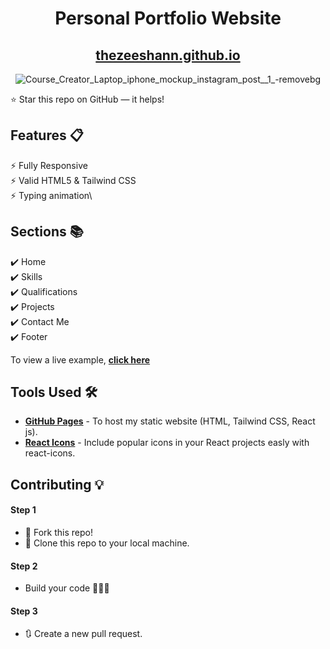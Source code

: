 <div align="center">

<h1>Personal Portfolio Website</h1>

<h2>
  <a href="https://github.com/thezeeshann/thezeeshann.github.io">thezeeshann.github.io</a>
</h2>

![Course_Creator_Laptop_iphone_mockup_instagram_post__1_-removebg](https://github.com/thezeeshann/thezeeshann.github.io/assets/88139550/824505ef-ef71-4cbb-80d4-3547b33064ab)

</div>

⭐ Star this repo on GitHub — it helps!

## Features 📋

⚡️ Fully Responsive\
⚡️ Valid HTML5 & Tailwind CSS\
⚡️ Typing animation\


## Sections 📚

✔️ Home\
✔️ Skills \
✔️ Qualifications \
✔️ Projects\
✔️ Contact Me\
✔️ Footer

To view a live example, **[click here](https://thezeeshann.github.io/)**

## Tools Used 🛠️

- [**GitHub Pages**](https://docs.github.com/en/pages) - To host my static website (HTML, Tailwind CSS, React js).
- [**React Icons**](https://react-icons.github.io/react-icons/) - Include popular icons in your React projects easly with react-icons.

## Contributing 💡

#### Step 1

- 🍴 Fork this repo!
- 👯 Clone this repo to your local machine.

#### Step 2

- Build your code 🔨🔨🔨

#### Step 3

- 🔃 Create a new pull request.
